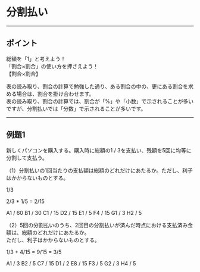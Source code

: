 # 分割払い

---

## ポイント

総額を「1」と考えよう！  
「割合×割合」の使い方を押さえよう！  
【割合×割合】  

表の読み取り、割合の計算で勉強した通り、ある割合の中の、更にある割合を求める場合は、割合を掛け合わせます。  
表の読み取り、割合の計算では、割合が「%」や「小数」で示されることが多いですが、分割払いでは「分数」で示されることが多いです。  

---

## 例題1

新しくパソコンを購入する。購入時に総額の1 / 3を支払い、残額を5回に均等に分割して支払う。  

（1）分割払いの1回当たりの支払額は総額のどれだけにあたるか。ただし、利子はかからないものとする。  

1/3  

2/3 * 1/5 = 2/15

A1 / 60
B1 / 30
C1 / 15
D2 / 15
E1 / 5
F4 / 15
G1 / 3
H2 / 5

（2）5回の分割払いのうち、2回目の分割払いが済んだ時点における支払済み金額は、総額のどれだけにあたるか。  
ただし、利子はかからないものとする。  

1/3 + 4/15 = 9/15 = 3/5

A1 / 3
B2 / 5
C7 / 15
D1 / 2
E8 / 15
F3 / 5
G2 / 3
H4 / 5
